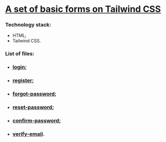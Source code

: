 # [A set of basic forms on Tailwind CSS](https://BilliZane.github.io/security_form_tailwind_css/login.html) #

### Technology stack: ###

* HTML;
* Tailwind CSS.

### List of files: ###

* ### [login](https://BilliZane.github.io/security_form_tailwind_css/login.html); ###
* ### [register](https://BilliZane.github.io/security_form_tailwind_css/register.html); ###
* ### [forgot-password](https://BilliZane.github.io/security_form_tailwind_css/forgot-password.html); ###
* ### [reset-password](https://BilliZane.github.io/security_form_tailwind_css/reset-password.html); ###
* ### [confirm-password](https://BilliZane.github.io/security_form_tailwind_css/confirm-password.html); ###
* ### [verify-email](https://BilliZane.github.io/security_form_tailwind_css/verify-email.html). ###
